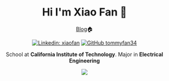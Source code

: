 <div align="center">

# Hi I'm Xiao Fan 👋

[Blog](http://fanxiao.tech)🏠

[![Linkedin: xiaofan](https://img.shields.io/badge/-XiaoFan-blue?style=flat-square&logo=Linkedin&logoColor=white&link=https://www.linkedin.com/in/xiao-fan-6a21b7171/)](https://www.linkedin.com/in/xiao-fan-6a21b7171/)
[![GitHub tommyfan34](https://img.shields.io/github/followers/tommyfan34?label=follow&style=social)](https://github.com/tommyfan34)

School at **California Institute of Technology**. Major in **Electrical Engineering**

<img  src="https://github-readme-stats.vercel.app/api?username=tommyfan34&show_icons=true&theme=tokyonight&icon_color=6392DF">

</div>
